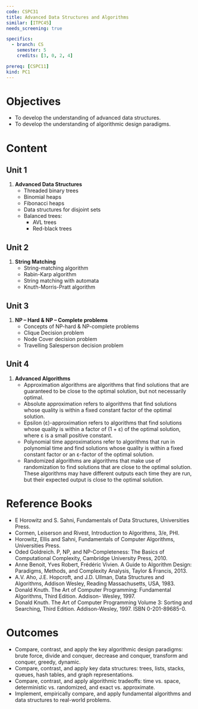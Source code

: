 ```yaml
---
code: CSPC31
title: Advanced Data Structures and Algorithms
similar: [ITPC45]
needs_screening: true

specifics:
  - branch: CS
    semester: 5
    credits: [3, 0, 2, 4]

prereq: [CSPC11]
kind: PC1
---
```


# Objectives

- To develop the understanding of advanced data structures.
- To develop the understanding of algorithmic design paradigms.

# Content

## Unit 1

1. **Advanced Data Structures**
    - Threaded binary trees
    - Binomial heaps
    - Fibonacci heaps
    - Data structures for disjoint sets
    - Balanced trees:
        - AVL trees
        - Red-black trees

## Unit 2

1. **String Matching**
    - String-matching algorithm
    - Rabin-Karp algorithm
    - String matching with automata
    - Knuth-Morris-Pratt algorithm

## Unit 3

1. **NP – Hard & NP – Complete problems**
    - Concepts of NP-hard & NP-complete problems
    - Clique Decision problem
    - Node Cover decision problem
    - Travelling Salesperson decision problem

## Unit 4

1. **Advanced Algorithms**
    - Approximation algorithms are algorithms that find solutions that are guaranteed to be close to the optimal solution, but not necessarily optimal.
    - Absolute approximation refers to algorithms that find solutions whose quality is within a fixed constant factor of the optimal solution.
    - Epsilon (ε)-approximation refers to algorithms that find solutions whose quality is within a factor of (1 + ε) of the optimal solution, where ε is a small positive constant.
    - Polynomial time approximations refer to algorithms that run in polynomial time and find solutions whose quality is within a fixed constant factor or an ε-factor of the optimal solution.
    - Randomized algorithms are algorithms that make use of randomization to find solutions that are close to the optimal solution. These algorithms may have different outputs each time they are run, but their expected output is close to the optimal solution.

# Reference Books

- E Horowitz and S. Sahni, Fundamentals of Data Structures, Universities Press.
- Cormen, Leiserson and Rivest, Introduction to Algorithms, 3/e, PHI.
- Horowitz, Ellis and Sahni, Fundamentals of Computer Algorithms, Universities Press.
- Oded Goldreich. P, NP, and NP-Completeness: The Basics of Computational Complexity, Cambridge University Press, 2010.
- Anne Benoit, Yves Robert, Frédéric Vivien. A Guide to Algorithm Design: Paradigms, Methods, and Complexity Analysis, Taylor & Francis, 2013.
- A.V. Aho, J.E. Hopcroft, and J.D. Ullman, Data Structures and Algorithms, Addison Wesley, Reading Massachusetts, USA, 1983.
- Donald Knuth. The Art of Computer Programming: Fundamental Algorithms, Third Edition. Addison- Wesley, 1997.
- Donald Knuth. The Art of Computer Programming Volume 3: Sorting and Searching, Third Edition. Addison-Wesley, 1997. ISBN 0-201-89685-0.

# Outcomes

- Compare, contrast, and apply the key algorithmic design paradigms: brute force, divide and conquer, decrease and conquer, transform and conquer, greedy, dynamic.
- Compare, contrast, and apply key data structures: trees, lists, stacks, queues, hash tables, and graph representations.
- Compare, contrast, and apply algorithmic tradeoffs: time vs. space, deterministic vs. randomized, and exact vs. approximate.
- Implement, empirically compare, and apply fundamental algorithms and data structures to real-world problems.
